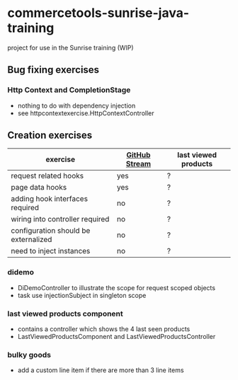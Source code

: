 # commercetools-sunrise-java-training

project for use in the Sunrise training (WIP)

## Bug fixing exercises

### Http Context and CompletionStage
* nothing to do with dependency injection
* see httpcontextexercise.HttpContextController

## Creation exercises

| exercise  | [GitHub Stream](app/githubstream/README.md) | last viewed products |
| ----------| --------------------------------------------|----------------------| 
|request related hooks| yes | ? |
|page data hooks| yes | ? |
|adding hook interfaces required | no | ? |
| wiring into controller required  | no |? |
| configuration should be externalized  | no |? |
| need to inject instances  | no |? |

### didemo
* DiDemoController to illustrate the scope for request scoped objects
* task use injectionSubject in singleton scope

### last viewed products component

* contains a controller which shows the 4 last seen products
* LastViewedProductsComponent and LastViewedProductsController

### bulky goods

* add a custom line item if there are more than 3 line items


